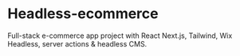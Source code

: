# Headless-ecommerce

Full-stack e-commerce app project with React Next.js, Tailwind, Wix Headless, server actions & headless CMS.
